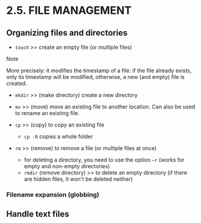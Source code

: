 # 2.5. FILE MANAGEMENT

## Organizing files and directories

- `touch` >> create an empty file (or multiple files)

> [!NOTE]
> More precisely: it modifies the timestamp of a file: if the file already exists, only its timestamp will be modified, otherwise, a new (and empty) file is created.

- `mkdir` >> (make directory) create a new directory

- `mv` >> (move) move an existing file to another location. Can also be used to rename an existing file.

- `cp` >> (copy) to copy an existing file

  - `cp -R` copies a whole folder

- `rm` >> (remove) to remove a file (or multiple files at once)

  - for deleting a directory, you need to use the option `–r` (works for empty and non-empty directories)
  - `rmdir` (remove directory) >> to delete an empty directory (if there are hidden files, it won't be deleted neither)

### Filename expansion (globbing)

## Handle text files
